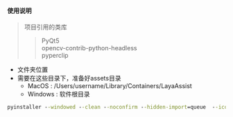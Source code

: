 #### 使用说明

> 项目引用的类库
> > PyQt5  
> opencv-contrib-python-headless  
> pyperclip

- 文件夹位置
- 需要在这些目录下，准备好assets目录
    - MacOS : /Users/username/Library/Containers/LayaAssist
    - Windows : 软件根目录

```cmd
pyinstaller --windowed --clean --noconfirm --hidden-import=queue  --icon="icon/electron.icns"  name="Laya工具箱"  main.py
```
